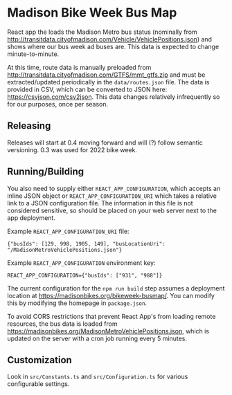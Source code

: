 # Madison Bike Week Bus Map

React app the loads the Madison Metro bus status (nominally
from http://transitdata.cityofmadison.com/Vehicle/VehiclePositions.json) and shows where our bus week ad buses are. This data is expected to change minute-to-minute.

At this time, route data is manually preloaded from http://transitdata.cityofmadison.com/GTFS/mmt_gtfs.zip and must be extracted/updated periodically in the `data/routes.json` file. The data is provided in CSV, which can be converted to JSON here: https://csvjson.com/csv2json. This data changes relatively infrequently so for our purposes, once per season.

## Releasing

Releases will start at 0.4 moving forward and will (?) follow semantic versioning.
0.3 was used for 2022 bike week.

## Running/Building

You also need to supply either `REACT_APP_CONFIGURATION`, which accepts an inline JSON object or `REACT_APP_CONFIGURATION_URI` which takes a relative link to a JSON configuration file. The information in this file is not considered sensitive, so should be placed on your web server next to the app deployment.

Example `REACT_APP_CONFIGURATION_URI` file:

```
{"busIds": [129, 998, 1905, 149], "busLocationUri": "/MadisonMetroVehiclePositions.json"}
```

Example `REACT_APP_CONFIGURATION` environment key:

```
REACT_APP_CONFIGURATION={"busIds": ["931", "988"]}
```

The current configuration for the `npm run build` step assumes a deployment location
at https://madisonbikes.org/bikeweek-busmap/. You can modify this by modifying the homepage in `package.json`.

To avoid CORS restrictions that prevent React App's from loading remote resources, the bus data is loaded
from https://madisonbikes.org/MadisonMetroVehiclePositions.json, which is updated on the server with a cron job running
every 5 minutes.

## Customization

Look in `src/Constants.ts` and `src/Configuration.ts` for various configurable settings.

